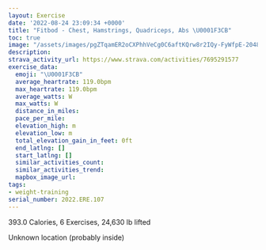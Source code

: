 ```yaml
---
layout: Exercise
date: '2022-08-24 23:09:34 +0000'
title: "Fitbod - Chest, Hamstrings, Quadriceps, Abs \U0001F3CB️"
toc: true
image: "/assets/images/pgZTqamER2oCXPhhVeCg0C6aftKQrw8r2IQy-FyWfpE-2048x1152.jpg.jpeg"
description:
strava_activity_url: https://www.strava.com/activities/7695291577
exercise_data:
  emoji: "\U0001F3CB️"
  average_heartrate: 119.0bpm
  max_heartrate: 119.0bpm
  average_watts: W
  max_watts: W
  distance_in_miles:
  pace_per_mile:
  elevation_high: m
  elevation_low: m
  total_elevation_gain_in_feet: 0ft
  end_latlng: []
  start_latlng: []
  similar_activities_count:
  similar_activities_trend:
  mapbox_image_url:
tags:
- weight-training
serial_number: 2022.ERE.107
---
```

393.0 Calories, 6 Exercises, 24,630 lb lifted

Unknown location (probably inside)
